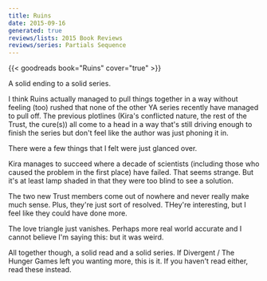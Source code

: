 ```yaml
---
title: Ruins
date: 2015-09-16
generated: true
reviews/lists: 2015 Book Reviews
reviews/series: Partials Sequence
---
```

{{< goodreads book="Ruins" cover="true" >}}

A solid ending to a solid series.  

I think Ruins actually managed to pull things together in a way without feeling (too) rushed that none of the other YA series recently have managed to pull off. The previous plotlines (Kira's conflicted nature, the rest of the Trust, the cure(s)) all come to a head in a way that's still driving enough to finish the series but don't feel like the author was just phoning it in.  

<!--more-->

There were a few things that I felt were just glanced over.  

Kira manages to succeed where a decade of scientists (including those who caused the problem in the first place) have failed. That seems strange. But it's at least lamp shaded in that they were too blind to see a solution.  

The two new Trust members come out of nowhere and never really make much sense. Plus, they're just sort of resolved. THey're interesting, but I feel like they could have done more.  

The love triangle just vanishes. Perhaps more real world accurate and I cannot believe I'm saying this: but it was weird.  

All together though, a solid read and a solid series. If Divergent / The Hunger Games left you wanting more, this is it. If you haven't read either, read these instead.  


